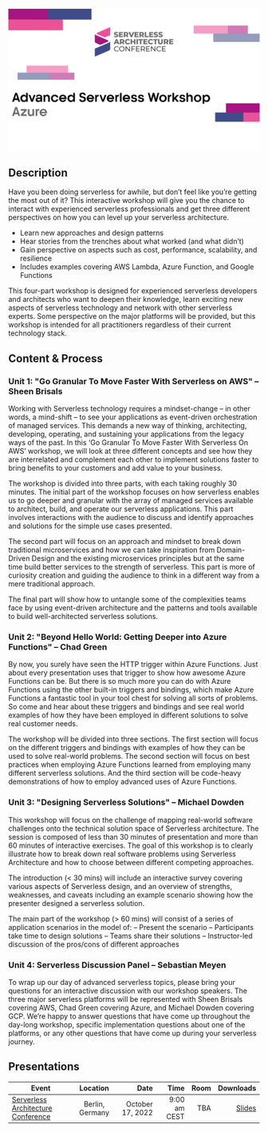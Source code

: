 ![Advanced Serverless Workshop - Azure](Thumbnail.jpg)

## Description
Have you been doing serverless for awhile, but don’t feel like you’re getting the most out of it? This interactive workshop will give you the chance to interact with experienced serverless professionals and get three different perspectives on how you can level up your serverless architecture.

* Learn new approaches and design patterns
* Hear stories from the trenches about what worked (and what didn’t)
* Gain perspective on aspects such as cost, performance, scalability, and resilience
* Includes examples covering AWS Lambda, Azure Function, and Google Functions  

This four-part workshop is designed for experienced serverless developers and architects who want to deepen their knowledge, learn exciting new aspects of serverless technology and network with other serverless experts. Some perspective on the major platforms will be provided, but this workshop is intended for all practitioners regardless of their current technology stack.

## Content & Process
### Unit 1: "Go Granular To Move Faster With Serverless on AWS" – Sheen Brisals

Working with Serverless technology requires a mindset-change – in other words, a mind-shift – to see your applications as event-driven orchestration of managed services. This demands a new way of thinking, architecting, developing, operating, and sustaining your applications from the legacy ways of the past. In this ‘Go Granular To Move Faster With Serverless On AWS’ workshop, we will look at three different concepts and see how they are interrelated and complement each other to implement solutions faster to bring benefits to your customers and add value to your business.

The workshop is divided into three parts, with each taking roughly 30 minutes. The initial part of the workshop focuses on how serverless enables us to go deeper and granular with the array of managed services available to architect, build, and operate our serverless applications. This part involves interactions with the audience to discuss and identify approaches and solutions for the simple use cases presented.

The second part will focus on an approach and mindset to break down traditional microservices and how we can take inspiration from Domain-Driven Design and the existing microservices principles but at the same time build better services to the strength of serverless. This part is more of curiosity creation and guiding the audience to think in a different way from a mere traditional approach.

The final part will show how to untangle some of the complexities teams face by using event-driven architecture and the patterns and tools available to build well-architected serverless solutions.

### Unit 2: "Beyond Hello World: Getting Deeper into Azure Functions" – Chad Green

By now, you surely have seen the HTTP trigger within Azure Functions.  Just about every presentation uses that trigger to show how awesome Azure Functions can be.  But there is so much more you can do with Azure Functions using the other built-in triggers and bindings, which make Azure Functions a fantastic tool in your tool chest for solving all sorts of problems.  So come and hear about these triggers and bindings and see real world examples of how they have been employed in different solutions to solve real customer needs.

The workshop will be divided into three sections.  The first section will focus on the different triggers and bindings with examples of how they can be used to solve real-world problems.  The second section will focus on best practices when employing Azure Functions learned from employing many different serverless solutions.  And the third section will be code-heavy demonstrations of how to employ advanced uses of Azure Functions.

### Unit 3: "Designing Serverless Solutions" – Michael Dowden

This workshop will focus on the challenge of mapping real-world software challenges onto the technical solution space of Serverless architecture. The session is composed of less than 30 minutes of presentation and more than 60 minutes of interactive exercises. The goal of this workshop is to clearly illustrate how to break down real software problems using Serverless Architecture and how to choose between different competing approaches.

The introduction (< 30 mins) will include an interactive survey covering various aspects of Serverless design, and an overview of strengths, weaknesses, and caveats including an example scenario showing how the presenter designed a serverless solution.

The main part of the workshop (> 60 mins) will consist of a series of application scenarios in the model of:
– Present the scenario
– Participants take time to design solutions
– Teams share their solutions
– Instructor-led discussion of the pros/cons of different approaches

### Unit 4: Serverless Discussion Panel – Sebastian Meyen

To wrap up our day of advanced serverless topics, please bring your questions for an interactive discussion with our workshop speakers. The three major serverless platforms will be represented with Sheen Brisals covering AWS, Chad Green covering Azure, and Michael Dowden covering GCP. We’re happy to answer questions that have come up throughout the day-long workshop, specific implementation questions about one of the platforms, or any other questions that have come up during your serverless journey.

## Presentations

| Event | Location | Date | Time | Room | Downloads |
|-------|:--------:|-----:|-----:|-----:|----------:|
| [Serverless Architecture Conference](https://serverless-architecture.io/serverless-architecture-design/advanced-serverless-workshop/) | Berlin, Germany | October 17, 2022 | 9:00 am CEST | TBA | [Slides](Presentations/Advanced%20Serverless%20Workshop%20-%20Azure.pdf) |